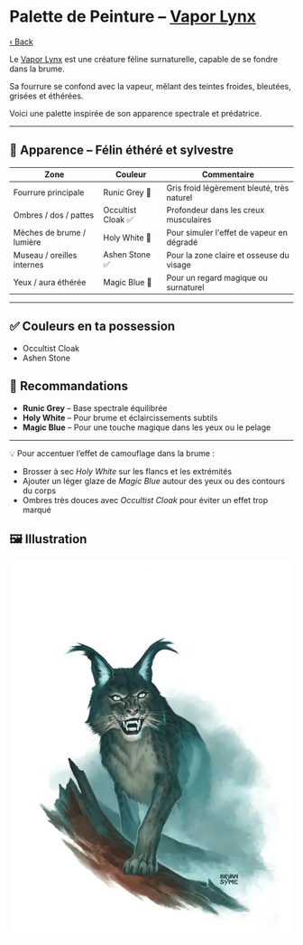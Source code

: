 # Palette de Peinture – [Vapor Lynx](https://www.5esrd.com/database/creature/vapor-lynx-3pp/)

[‹ Back](../index.md)

Le [Vapor Lynx](https://www.5esrd.com/database/creature/vapor-lynx-3pp/) est une créature féline surnaturelle, capable de se fondre dans la brume.

Sa fourrure se confond avec la vapeur, mêlant des teintes froides, bleutées, grisées et éthérées.

Voici une palette inspirée de son apparence spectrale et prédatrice.

---

## 🐾 Apparence – Félin éthéré et sylvestre

| Zone                       | Couleur            | Commentaire                                |
| -------------------------- | ------------------ | ------------------------------------------ |
| Fourrure principale        | Runic Grey 🛒      | Gris froid légèrement bleuté, très naturel |
| Ombres / dos / pattes      | Occultist Cloak ✅ | Profondeur dans les creux musculaires      |
| Mèches de brume / lumière  | Holy White 🛒      | Pour simuler l'effet de vapeur en dégradé  |
| Museau / oreilles internes | Ashen Stone ✅     | Pour la zone claire et osseuse du visage   |
| Yeux / aura éthérée        | Magic Blue 🛒      | Pour un regard magique ou surnaturel       |

---

## ✅ Couleurs en ta possession

- Occultist Cloak
- Ashen Stone

## 🛒 Recommandations

- **Runic Grey** – Base spectrale équilibrée
- **Holy White** – Pour brume et éclaircissements subtils
- **Magic Blue** – Pour une touche magique dans les yeux ou le pelage

---

💡 Pour accentuer l’effet de camouflage dans la brume :

- Brosser à sec _Holy White_ sur les flancs et les extrémités
- Ajouter un léger glaze de _Magic Blue_ autour des yeux ou des contours du corps
- Ombres très douces avec _Occultist Cloak_ pour éviter un effet trop marqué

## 🖼️ Illustration

![Illustration](vapor-lynx.jpg)
